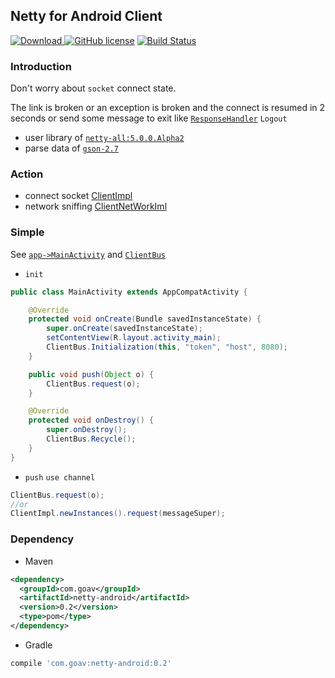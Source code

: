 ## Netty for Android Client

 [ ![Download](https://api.bintray.com/packages/1024icloud/maven/netty-android/images/download.svg) ](https://bintray.com/1024icloud/maven/netty-android/_latestVersion)
 [![GitHub license](https://img.shields.io/badge/license-MIT-blue.svg)](https://raw.githubusercontent.com/FIRHQ/fir-cli/master/LICENSE.txt)
 [![Build Status](https://travis-ci.org/goAV/NettyAndroid.svg?branch=master)](https://travis-ci.org/goAV/NettyAndroid)
 
 
### Introduction

Don't worry about `socket` connect state. 

The link is broken or an exception is broken and the connect is resumed in 2 seconds 
or send some message to exit like [`ResponseHandler`](./app/src/main/java/com/goav/app/socket/ResponseHandler.java) `Logout`
    
* user library of [`netty-all:5.0.0.Alpha2`](https://github.com/netty/netty)
* parse data of [`gson-2.7`](http://mvnrepository.com/artifact/com.google.code.gson/gson/2.7)
    
### Action
* connect socket [ClientImpl](./netty-android/src/main/java/com/goav/netty/Handler/ClientImpl.java)
* network sniffing [ClientNetWorkIml](./netty-android/src/main/java/com/goav/netty/Handler/ClientNetWorkIml.java)
   
### Simple
See [`app->MainActivity`](./app/src/main/java/com/goav/app/MainActivity.java) and [`ClientBus`](./app/src/main/java/com/goav/app/socket/ClientBus.java)

* `init`
```java
public class MainActivity extends AppCompatActivity {

    @Override
    protected void onCreate(Bundle savedInstanceState) {
        super.onCreate(savedInstanceState);
        setContentView(R.layout.activity_main);
        ClientBus.Initialization(this, "token", "host", 8080);
    }

    public void push(Object o) {
        ClientBus.request(o);
    }

    @Override
    protected void onDestroy() {
        super.onDestroy();
        ClientBus.Recycle();
    }
}
```

* `push` `use channel`
```java
ClientBus.request(o);
//or
ClientImpl.newInstances().request(messageSuper);
```

### Dependency

* Maven
```xml
<dependency>
  <groupId>com.goav</groupId>
  <artifactId>netty-android</artifactId>
  <version>0.2</version>
  <type>pom</type>
</dependency>
```

* Gradle
```groovy
compile 'com.goav:netty-android:0.2'
```


